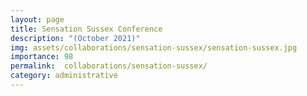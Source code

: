 ```yaml
---
layout: page
title: Sensation Sussex Conference
description: "(October 2021)"
img: assets/collaborations/sensation-sussex/sensation-sussex.jpg
importance: 98
permalink:  collaborations/sensation-sussex/
category: administrative
---
```

